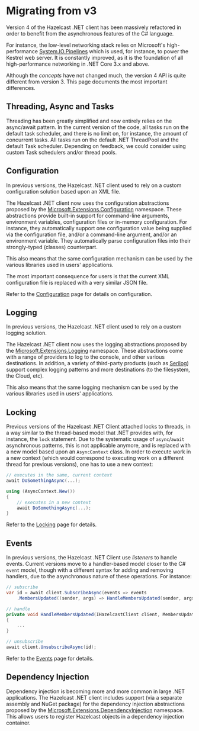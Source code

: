 # Migrating from v3

Version 4 of the Hazelcast .NET client has been massively refactored in order to benefit from the asynchronous features of the C# language. 

For instance, the low-level networking stack relies on Microsoft's high-performance [System.IO.Pipelines](https://docs.microsoft.com/en-us/dotnet/standard/io/pipelines) which is used, for instance, to power the Kestrel web server. It is constantly improved, as it is the foundation of all high-performance networking in .NET Core 3.x and above.

Although the *concepts* have not changed much, the version 4 API is quite different from version 3. This page documents the most important differences.

## Threading, Async and Tasks

Threading has been greatly simplified and now entirely relies on the async/await pattern. In the current version of the code, all tasks run on the default task scheduler, and there is no limit on, for instance, the amount of concurrent tasks. All tasks run on the default .NET ThreadPool and the default Task scheduler. Depending on feedback, we could consider using custom Task schedulers and/or thread pools.

## Configuration

In previous versions, the Hazelcast .NET client used to rely on a custom configuration solution based upon an XML file.

The Hazelcast .NET client now uses the configuration abstractions proposed by the [Microsoft.Extensions.Configuration](https://docs.microsoft.com/en-us/aspnet/core/fundamentals/configuration) namespace. These abstractions provide built-in support for command-line arguments, environment variables, configuration files or in-memory configuration. For instance, they automatically support one configuration value being supplied via the configuration file, and/or a command-line argument, and/or an environment variable. They automatically parse configuration files into their strongly-typed (classes) counterpart.

This also means that the same configuration mechanism can be used by the various libraries used in users' applications.

The most important consequence for users is that the current XML configuration file is replaced with a very similar JSON file.

Refer to the [Configuration](configuration.md) page for details on configuration.

## Logging

In previous versions, the Hazelcast .NET client used to rely on a custom logging solution.

The Hazelcast .NET client now uses the logging abstractions proposed by the [Microsoft.Extensions.Logging](https://docs.microsoft.com/en-us/aspnet/core/fundamentals/logging) namespace. These abstractions come with a range of providers to log to the console, and other various destinations. In addition, a variety of third-party products (such as [Serilog](https://serilog.net/)) support complex logging patterns and more destinations (to the filesystem, the Cloud, etc).

This also means that the same logging mechanism can be used by the various libraries used in users' applications.

## Locking

Previous versions of the Hazelcast .NET Client attached locks to threads, in a way similar to the thread-based model that .NET provides with, for instance, the `lock` statement. Due to the systematic usage of `async`/`await` asynchronous patterns, this is not applicable anymore, and is replaced with a new model based upon an `AsyncContext` class. In order to execute work in a new context (which would correspond to executing work on a different thread for previous versions), one has to use a new context:

```csharp
// executes in the same, current context
await DoSomethingAsync(...);

using (AsyncContext.New())
{
    // executes in a new context
    await DoSomethingAsync(...);
}
```

Refer to the [Locking](locking.md) page for details.

## Events

In previous versions, the Hazelcast .NET Client use *listeners* to handle events. Current versions move to a handler-based model closer to the C# `event` model, though with a different syntax for adding and removing handlers, due to the asynchronous nature of these operations. For instance:

```csharp
// subscribe
var id = await client.SubscribeAsync(events => events
    .MembersUpdated((sender, args) => HandleMembersUpdated(sender, args)));

// handle
private void HandleMembersUpdated(IHazelcastClient client, MembersUpdatedEventArgs args)
{
    ...
}

// unsubscribe
await client.UnsubscribeAsync(id);
```

Refer to the [Events](events.md) page for details.

## Dependency Injection

Dependency injection is becoming more and more common in large .NET applications. The Hazelcast .NET client includes support (via a separate assembly and NuGet package) for the dependency injection abstractions proposed by the [Microsoft.Extensions.DependencyInjection](https://docs.microsoft.com/en-us/aspnet/core/fundamentals/dependency-injection) namespace. This allows users to register Hazelcast objects in a dependency injection container.


